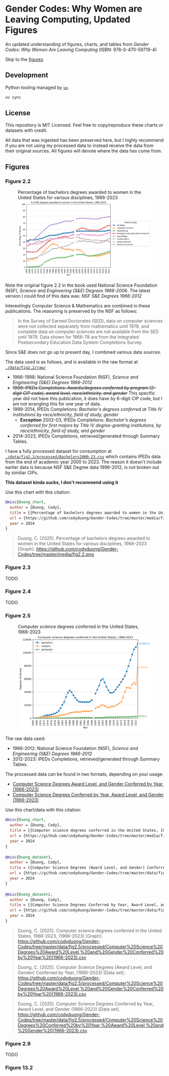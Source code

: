 # Gender Codes: Why Women are Leaving Computing, Updated Figures

An updated understanding of figures, charts, and tables from 
*Gender Codes: Why Women Are Leaving Computing* (ISBN: 978-0-470-59719-4)

Skip to the [figures](#Figures)

## Development

Python tooling managed by [`uv`](https://github.com/astral-sh/uv).

```sh
uv sync
```

## License

This repository is MIT Licensed. Feel free to copy/reproduce these charts or
datasets with credit.

All data that was ingested has been preserved here,
but I highly recommend if you are not using my processed data to instead receive
the data from their original sources. All figures will denote where the data has come from. 

## Figures

### Figure 2.2 
<figure>
  <figcaption>Percentage of bachelors degrees awarded to women in the United States for various disciplines, 1966-2023</figcaption>
  <img src="./media/fig2.2.png" alt="Percentage of bachelors degrees awarded to women in the United States for various disciplines, 1966-2023">
</figure>

Note the original figure 2.2 in the book used National Science Foundation (NSF), *Science and Engineering (S&E) Degrees 1966-2006*. 
The latest version I could find of this data was: *NSF S&E Degrees 1966-2012*

Interestingly Computer Science & Mathematics are combined in these publications. The reasoning is preserved by the NSF as follows:
> In the Survey of Earned Doctorates (SED), data on computer sciences were not collected separately from mathematics until 1978, and complete data on computer sciences are not available from the SED until 1979. Data shown for 1966-78 are from the Integrated Postsecondary Education Data System Completions Survey.

Since S&E does not go up to present day, I combined various data sources.

The data used is as follows, and is available in the raw format at [`./data/fig2.2/raw/`](./data/fig2.2/raw/)
- 1966-1998: National Science Foundation (NSF), *Science and Engineering (S&E) Degrees 1966-2012*
- ~~1999: IPEDs Completions: *Awards/degrees conferred by program (2-digit CIP code), award level, race/ethnicity, and gender*~~
  This specific year did not have this publication, it does have by 6-digit CIP code, but I am not wrangling this for one year of data.
- 1999-2014, IPEDs Completions: *Bachelor's degrees conferred at Title IV institutions by race/ethnicity, field of study, gender*
  - **Exception** 2002-03, IPEDs Completions: *Bachelor's degrees conferred for first majors by Title IV degree-granting institutions, by race/ethnicity, field of study, and gender*
  <!-- - 1999-00 to 2001-02 use CIPS edition 1990
  - 2002-03 to 2008-09 use CIPS edition 2000
  - 2009-10 to 2018-19 use CIPS edition 2010 -->
- 2014-2023, IPEDs Completions, retrieved/generated through Summary Tables.

I have a fully processed dataset for consumption at [`./data/fig2.2/processed/Bachelors2000-23.csv`](./data/fig2.2/processed/Bachelors2000-23.csv)
which contains IPEDs data from the end of academic year 2000 to 2023. The reason it doesn't include earlier data is because
NSF S&E Degree data 1996-2012, is not broken out by similiar CIPs. 

**This dataset kinda sucks, I don't recommend using it**

Use this chart with this citation:
```bibtex
@misc{Duong_chart,
  author = {Duong, Cody},
  title = {{Percentage of bachelors degrees awarded to women in the United States for various disciplines, 1966-2023}},
  url = {https://github.com/codyduong/Gender-Codes/tree/master/media/fig2.2.png},
  year = 2024
}
```
> Duong, C. (2025). Percentage of bachelors degrees awarded to women in the United States for various disciplines, 1966-2023 [Graph]. https://github.com/codyduong/Gender-Codes/tree/master/media/fig2.2.png

### Figure 2.3
TODO

### Figure 2.4
TODO

### Figure 2.5

<figure>
  <figcaption>Computer science degrees conferred in the United States, 1966-2023</figcaption>
  <img src="./media/fig2.5.png" alt="Computer science degrees conferred in the United States, 1966-2023">
</figure>

The raw data used:
- 1966-2012: National Science Foundation (NSF), *Science and Engineering (S&E) Degrees 1966-2012*
- 2012-2023: IPEDs Completions, retrieved/generated through Summary Tables.

The processed data can be found in two formats, depending on your usage:
- [Computer Science Degrees Award Level, and Gender Conferred by Year, (1966-2023)](./data/fig2.5/processed/Computer%20Science%20Degrees%20Award%20Level,%20and%20Gender%20Conferred%20by%20Year%20(1966-2023).csv)
- [Computer Science Degrees Conferred by Year, Award Level, and Gender (1966-2023)](./data/fig2.5/processed/Computer%20Science%20Degrees%20Conferred%20by%20Year,%20Award%20Level,%20and%20Gender%20(1966-2023).csv)

Use this chart/data with this citation:
```bibtex
@misc{Duong_chart,
  author = {Duong, Cody},
  title = {{Computer science degrees conferred in the United States, 1966-2023}},
  url = {https://github.com/codyduong/Gender-Codes/tree/master/media/fig2.5.png},
  year = 2024
}

@misc{Duong_dataset1,
  author = {Duong, Cody},
  title = {{Computer Science Degrees (Award Level, and Gender) Conferred by Year, (1966-2023)}},
  url = {https://github.com/codyduong/Gender-Codes/tree/master/data/fig2.5/processed/Computer%20Science%20Degrees%20Award%20Level,%20and%20Gender%20Conferred%20by%20Year%20(1966-2023).csv},
  year = 2024
}

@misc{Duong_dataset2,
  author = {Duong, Cody},
  title = {{Computer Science Degrees Conferred by Year, Award Level, and Gender (1966-2023)}},
  url = {https://github.com/codyduong/Gender-Codes/tree/master/data/fig2.5/processed/Computer%20Science%20Degrees%20Conferred%20by%20Year,%20Award%20Level,%20and%20Gender%20(1966-2023).csv},
  year = 2024
}
```
> Duong, C. (2025). Computer science degrees conferred in the United States, 1966-2023, (1966-2023) [Graph]. https://github.com/codyduong/Gender-Codes/tree/master/data/fig2.5/processed/Computer%20Science%20Degrees%20Award%20Level,%20and%20Gender%20Conferred%20by%20Year%20(1966-2023).csv
>
> Duong, C. (2025). Computer Science Degrees (Award Level, and Gender) Conferred by Year, (1966-2023) [Data set]. https://github.com/codyduong/Gender-Codes/tree/master/data/fig2.5/processed/Computer%20Science%20Degrees%20Award%20Level,%20and%20Gender%20Conferred%20by%20Year%20(1966-2023).csv
>
> Duong, C. (2025). Computer Science Degrees Conferred by Year, Award Level, and Gender (1966-2023) [Data set]. https://github.com/codyduong/Gender-Codes/tree/master/data/fig2.5/processed/Computer%20Science%20Degrees%20Conferred%20by%20Year,%20Award%20Level,%20and%20Gender%20(1966-2023).csv

### Figure 2.9
TODO

### Figure 13.2
